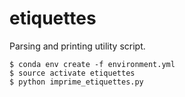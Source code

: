 # etiquettes

Parsing and printing utility script.

    $ conda env create -f environment.yml
    $ source activate etiquettes
    $ python imprime_etiquettes.py
